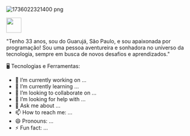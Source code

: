 
![1736022321400 png](https://github.com/user-attachments/assets/3df956c1-537a-4d06-9929-6cfb3e073cbc)




<title>Heber Santana </title>

<img src="https://cdn.jsdelivr.net/gh/devicons/devicon@latest/icons/linkedin/linkedin-original.svg" width="40" height="40" />     

          
 
"Tenho 33 anos, sou do Guarujá, São Paulo, e sou apaixonada por programação! Sou uma pessoa 
aventureira e sonhadora no universo da tecnologia, sempre em busca de novos desafios e aprendizados."

🖥️ Tecnologias e Ferramentas:


- 🔭 I’m currently working on ...
- 🌱 I’m currently learning ...
- 👯 I’m looking to collaborate on ...
- 🤔 I’m looking for help with ...
- 💬 Ask me about ...
- 📫 How to reach me: ...
- 😄 Pronouns: ...
- ⚡ Fun fact: ...
 
